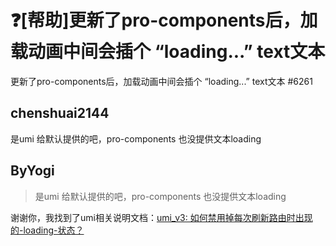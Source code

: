 # ❓[帮助]更新了pro-components后，加载动画中间会插个 “loading...” text文本

更新了pro-components后，加载动画中间会插个 “loading...” text文本 #6261

## chenshuai2144

是umi 给默认提供的吧，pro-components 也没提供文本loading

## ByYogi

> 是umi 给默认提供的吧，pro-components 也没提供文本loading

谢谢你，我找到了umi相关说明文档：[umi_v3: 如何禁用掉每次刷新路由时出现的-loading-状态？](https://v3.umijs.org/docs/faq#%E5%A6%82%E4%BD%95%E7%A6%81%E7%94%A8%E6%8E%89%E6%AF%8F%E6%AC%A1%E5%88%B7%E6%96%B0%E8%B7%AF%E7%94%B1%E6%97%B6%E5%87%BA%E7%8E%B0%E7%9A%84-loading-%E7%8A%B6%E6%80%81%EF%BC%9F)
